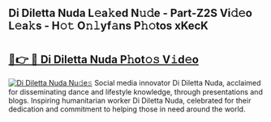 ## Di Diletta Nuda L𝚎a𝚔ed N𝚞𝚍e - Part-Z2S Vi𝚍𝚎o L𝚎a𝚔s - H𝚘𝚝 O𝚗𝚕yf𝚊ns P𝚑𝚘tos xKecK

# <h2><a href="http://kf37q8m.oniu.top/?m=Di+Diletta+Nuda">🔗👉 🔴 Di Diletta Nuda P𝚑ot𝚘𝚜 V𝚒d𝚎o</a></h2>

[![Di Diletta Nuda Nu𝚍e𝚜](https://i.imgur.com/0qMVB7G.gif)](http://kf37q8m.oniu.top/?m=Di+Diletta+Nuda)
Social media innovator Di Diletta Nuda, acclaimed for disseminating dance and lifestyle knowledge, through presentations and blogs. Inspiring humanitarian worker Di Diletta Nuda, celebrated for their dedication and commitment to helping those in need around the world.  
